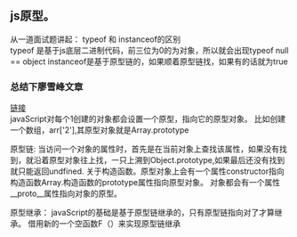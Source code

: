## js原型。

从一道面试题讲起： typeof 和 instanceof的区别  
typeof 是基于js底层二进制代码，前三位为0的为对象，所以就会出现typeof null == object
instanceof是基于原型链的，如果顺着原型链找，如果有的话就为true

### 总结下廖雪峰文章
[链接](https://www.liaoxuefeng.com/wiki/1022910821149312/1023022043494624)    
javaScript对每个1创建的对象都会设置一个原型，指向它的原型对象。
比如创建一个数组，arr['2'],其原型对象就是Array.prototype

原型链:  当访问一个对象的属性时，首先是在当前对象上查找该属性，如果没有找到，就沿着原型对象往上找，一只上溯到Object.prototype,如果最后还没有找到就只能返回undfined.
关于构造函数。原型对象上会有一个属性constructor指向构造函数Array.构造函数的prototype属性指向原型对象。
对象都会有一个属性__proto__属性指向对象的原型。

原型继承： 
javaScript的基础是基于原型链继承的，只有原型链指向对了才算继承。
借用新的一个空函数F（）来实现原型链继承

